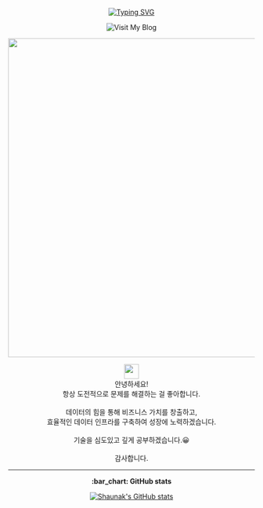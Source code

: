 <p align="center">
  <a href="https://git.io/typing-svg">
    <img src="https://readme-typing-svg.herokuapp.com?multiline=true&width=400&lines=Hello+🙌🏻++++Welcome+to+My+Github." alt="Typing SVG">
  </a>
</p>

<p align="center">
  <a href="https://jms0522.github.io" style="text-decoration:none;">
    <img src="https://img.shields.io/badge/Visit%20My%20Blog-4285F4?style=for-the-badge&logo=google-chrome&logoColor=white" alt="Visit My Blog">
  </a>
</p>

<p align="center">
  <img src="https://media.giphy.com/media/836HiJc7pgzy8iNXCn/giphy.gif" width="650" />
</p>
<p align="center">
  <img src="https://media.giphy.com/media/ObNTw8Uzwy6KQ/giphy.gif" width="30px">
  <br>
  안녕하세요!<br>
  항상 도전적으로 문제를 해결하는 걸 좋아합니다.<br><br>
  데이터의 힘을 통해 비즈니스 가치를 창출하고,<br>
  효율적인 데이터 인프라를 구축하여 성장에 노력하겠습니다.<br><br>
  기술을 심도있고 깊게 공부하겠습니다.😀<br><br>
  감사합니다.
</p>

----

<p align="center">
  <strong> :bar_chart: GitHub stats</strong>
</p>

<p align="center">
  <a href="https://github.com/jms0522/github-readme-stats">
    <img src="https://github-readme-stats.vercel.app/api?username=jms0522&count_private=true&show_icons=true&theme=dark" alt="Shaunak's GitHub stats">
  </a>
</p>
<!--
### 🛠 &nbsp;Tech Stack

![Python](https://img.shields.io/badge/-Python-05122A?style=flat&logo=python)&nbsp;
![JavaScript](https://img.shields.io/badge/-JavaScript-05122A?style=flat&logo=javascript)&nbsp;
![PHP](https://img.shields.io/badge/-PHP-05122A?style=flat&logo=php&logoColor=777BB4)&nbsp;
![Django](https://img.shields.io/badge/-Django-05122A?style=flat&logo=django&logoColor=092E20)&nbsp;
![Flask](https://img.shields.io/badge/-Flask-05122A?style=flat&logo=flask)&nbsp;
![Dart](https://img.shields.io/badge/-Dart-05122A?style=flat&logo=dart&logoColor=1075C2)&nbsp;
![Laravel](https://img.shields.io/badge/-Laravel-05122A?style=flat&logo=laravel&logoColor=FF2D20)&nbsp;
![Java](https://img.shields.io/badge/-Java-05122A?style=flat&logo=Java&logoColor=FFA518)&nbsp;
![C](https://img.shields.io/badge/-C-05122A?style=flat&logo=C&logoColor=A8B9CC)&nbsp;
![C++](https://img.shields.io/badge/-C++-05122A?style=flat&logo=C%2B%2B&logoColor=00599C)&nbsp;
![Flutter](https://img.shields.io/badge/-Flutter-05122A?style=flat&logo=flutter&logoColor=02569B)&nbsp;
![Bootstrap](https://img.shields.io/badge/-Bootstrap-05122A?style=flat&logo=bootstrap&logoColor=563D7C)&nbsp;
![HTML](https://img.shields.io/badge/-HTML-05122A?style=flat&logo=HTML5)&nbsp;
![CSS](https://img.shields.io/badge/-CSS-05122A?style=flat&logo=CSS3&logoColor=1572B6)&nbsp;
![JSON](https://img.shields.io/badge/-JSON-05122A?style=flat&logo=json&logoColor=000000)&nbsp;
![Node.js](https://img.shields.io/badge/-Node.js-05122A?style=flat&logo=node.js&logoColor=339933)&nbsp;
![Git](https://img.shields.io/badge/-Git-05122A?style=flat&logo=git)&nbsp;
![GitHub](https://img.shields.io/badge/-GitHub-05122A?style=flat&logo=github)&nbsp;
![Markdown](https://img.shields.io/badge/-Markdown-05122A?style=flat&logo=markdown)&nbsp;
![Visual Studio Code](https://img.shields.io/badge/-Visual%20Studio%20Code-05122A?style=flat&logo=visual-studio-code&logoColor=007ACC)&nbsp;
![Sublime Text](https://img.shields.io/badge/-Sublime%20Text-05122A?style=flat&logo=sublime-text&logoColor=FF9800)&nbsp;
![Jupyter Notebook](https://img.shields.io/badge/-Jupyter%20Notebook-05122A?style=flat&logo=jupyter&logoColor=F37626)&nbsp;
![OpenCV](https://img.shields.io/badge/-OpenCV-05122A?style=flat&logo=opencv&logoColor=5C3EE8)&nbsp;
![PostgreSQL](https://img.shields.io/badge/-PostgreSQL-05122A?style=flat&logo=postgresql&logoColor=336791)&nbsp;
![Apache Kafka](https://img.shields.io/badge/-Apache%20Kafka-05122A?style=flat&logo=apache-kafka&logoColor=231F20)&nbsp;
![MySQL](https://img.shields.io/badge/-MySQL-05122A?style=flat&logo=mysql&logoColor=4479A1)&nbsp;
![Firebase](https://img.shields.io/badge/-Firebase-05122A?style=flat&logo=firebase&logoColor=FFCA28)&nbsp;
![Tensorflow](https://img.shields.io/badge/-Tensorflow-05122A?style=flat&logo=tensorflow&logoColor=FF6F00)&nbsp;
![Arduino](https://img.shields.io/badge/-Arduino-05122A?style=flat&logo=arduino&logoColor=00979D)&nbsp;
![Latex](https://img.shields.io/badge/-Latex-05122A?style=flat&logo=latex&logoColor=008080)&nbsp;
-->
### :link: &nbsp;Connect with me

<p align="center">
<a href="https://www.notion.so/f25ef223059c4d15950bf50373d6173a"><img src="https://img.shields.io/badge/-kevinpatel.me-3423A6?style=for-the-badge&logo=Google-Chrome&logoColor=white"/></a>
<a href="https://instagram.com/05xox"><img src="https://img.shields.io/badge/-kevinpatel.me-E4405F?style=for-the-badge&logo=Instagram&logoColor=white"/></a>


</p>
